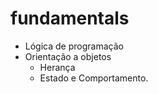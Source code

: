 # fundamentals

 - Lógica de programação
 - Orientação a objetos
    - Herança
    - Estado e Comportamento.
